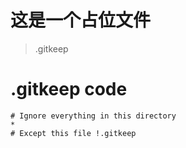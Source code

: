# 这是一个占位文件
> .gitkeep
# .gitkeep code
```
# Ignore everything in this directory   
*   
# Except this file !.gitkeep   
```